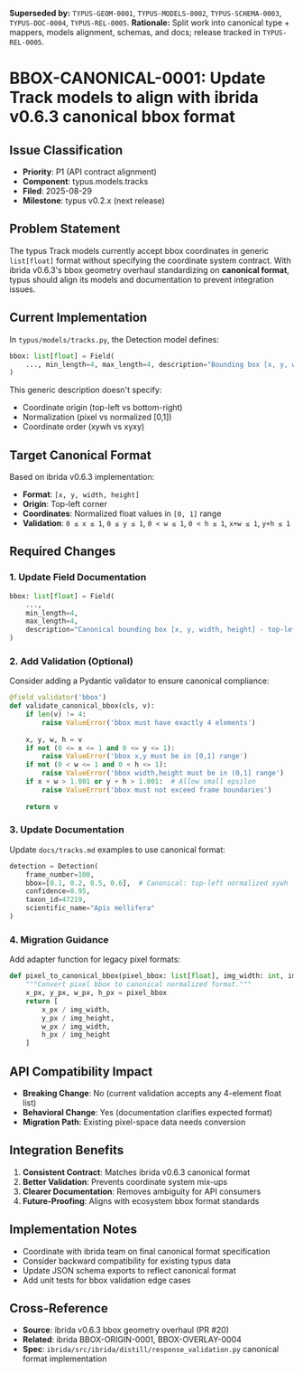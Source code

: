 **Superseded by:** `TYPUS-GEOM-0001`, `TYPUS-MODELS-0002`, `TYPUS-SCHEMA-0003`, `TYPUS-DOC-0004`, `TYPUS-REL-0005`.
**Rationale:** Split work into canonical type + mappers, models alignment, schemas, and docs; release tracked in `TYPUS-REL-0005`.

# BBOX-CANONICAL-0001: Update Track models to align with ibrida v0.6.3 canonical bbox format

## Issue Classification
- **Priority**: P1 (API contract alignment)
- **Component**: typus.models.tracks  
- **Filed**: 2025-08-29
- **Milestone**: typus v0.2.x (next release)

## Problem Statement

The typus Track models currently accept bbox coordinates in generic `list[float]` format without specifying the coordinate system contract. With ibrida v0.6.3's bbox geometry overhaul standardizing on **canonical format**, typus should align its models and documentation to prevent integration issues.

## Current Implementation

In `typus/models/tracks.py`, the Detection model defines:

```python
bbox: list[float] = Field(
    ..., min_length=4, max_length=4, description="Bounding box [x, y, width, height] in pixels"
)
```

This generic description doesn't specify:
- Coordinate origin (top-left vs bottom-right)
- Normalization (pixel vs normalized [0,1])
- Coordinate order (xywh vs xyxy)

## Target Canonical Format

Based on ibrida v0.6.3 implementation:
- **Format**: `[x, y, width, height]`
- **Origin**: Top-left corner
- **Coordinates**: Normalized float values in `[0, 1]` range
- **Validation**: `0 ≤ x ≤ 1`, `0 ≤ y ≤ 1`, `0 < w ≤ 1`, `0 < h ≤ 1`, `x+w ≤ 1`, `y+h ≤ 1`

## Required Changes

### 1. Update Field Documentation

```python
bbox: list[float] = Field(
    ..., 
    min_length=4, 
    max_length=4, 
    description="Canonical bounding box [x, y, width, height] - top-left origin, normalized [0,1]"
)
```

### 2. Add Validation (Optional)

Consider adding a Pydantic validator to ensure canonical compliance:

```python
@field_validator('bbox')
def validate_canonical_bbox(cls, v):
    if len(v) != 4:
        raise ValueError('bbox must have exactly 4 elements')
    
    x, y, w, h = v
    if not (0 <= x <= 1 and 0 <= y <= 1):
        raise ValueError('bbox x,y must be in [0,1] range')
    if not (0 < w <= 1 and 0 < h <= 1):
        raise ValueError('bbox width,height must be in (0,1] range')
    if x + w > 1.001 or y + h > 1.001:  # Allow small epsilon
        raise ValueError('bbox must not exceed frame boundaries')
        
    return v
```

### 3. Update Documentation

Update `docs/tracks.md` examples to use canonical format:

```python
detection = Detection(
    frame_number=100,
    bbox=[0.1, 0.2, 0.5, 0.6],  # Canonical: top-left normalized xywh
    confidence=0.95,
    taxon_id=47219,
    scientific_name="Apis mellifera"
)
```

### 4. Migration Guidance

Add adapter function for legacy pixel formats:

```python
def pixel_to_canonical_bbox(pixel_bbox: list[float], img_width: int, img_height: int) -> list[float]:
    """Convert pixel bbox to canonical normalized format."""
    x_px, y_px, w_px, h_px = pixel_bbox
    return [
        x_px / img_width,
        y_px / img_height,
        w_px / img_width,
        h_px / img_height
    ]
```

## API Compatibility Impact

- **Breaking Change**: No (current validation accepts any 4-element float list)
- **Behavioral Change**: Yes (documentation clarifies expected format)
- **Migration Path**: Existing pixel-space data needs conversion

## Integration Benefits

1. **Consistent Contract**: Matches ibrida v0.6.3 canonical format
2. **Better Validation**: Prevents coordinate system mix-ups
3. **Clearer Documentation**: Removes ambiguity for API consumers
4. **Future-Proofing**: Aligns with ecosystem bbox format standards

## Implementation Notes

- Coordinate with ibrida team on final canonical format specification
- Consider backward compatibility for existing typus data
- Update JSON schema exports to reflect canonical format
- Add unit tests for bbox validation edge cases

## Cross-Reference

- **Source**: ibrida v0.6.3 bbox geometry overhaul (PR #20)
- **Related**: ibrida BBOX-ORIGIN-0001, BBOX-OVERLAY-0004
- **Spec**: `ibrida/src/ibrida/distill/response_validation.py` canonical format implementation